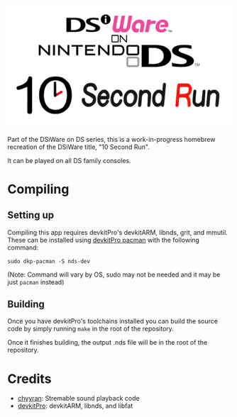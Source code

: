 <p align="center">
 <img src="https://github.com/DS-Homebrew/10SecondRun-DS/blob/master/resources/DSiWareOnDS-title.png"><br>
</p>

Part of the DSiWare on DS series, this is a work-in-progress homebrew recreation of the DSiWare title, "10 Second Run".

It can be played on all DS family consoles.

# Compiling

## Setting up

Compiling this app requires devkitPro's devkitARM, libnds, grit, and mmutil. These can be installed using [devkitPro pacman](https://devkitpro.org/wiki/devkitPro_pacman) with the following command:
```
sudo dkp-pacman -S nds-dev
```
(Note: Command will vary by OS, sudo may not be needed and it may be just `pacman` instead)

## Building

Once you have devkitPro's toolchains installed you can build the source code by simply running `make` in the root of the repository.

Once it finishes building, the output .nds file will be in the root of the repository.

# Credits
- [chyyran](https://github.com/chyyran): Stremable sound playback code
- [devkitPro](https://github.com/devkitPro): devkitARM, libnds, and libfat